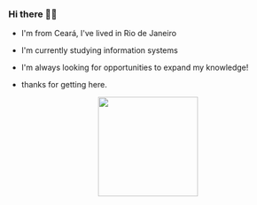 ### Hi there 🖖🏻



- I'm from Ceará, I've lived in Rio de Janeiro 

- I'm currently studying information systems

- I'm always looking for opportunities to expand my knowledge!

- thanks for getting here.

<div align="center">
  <a href="https://github.com/JoelAzeved">
  <img height="180em" src="https://github-readme-stats.vercel.app/api/top-langs/?username=joelazeved&layout=compact&langs_count=1000&theme=dark&cache_seconds=1800"/>
</div>
